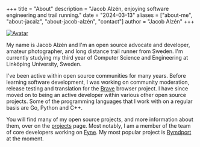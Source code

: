 +++
title = "About"
description = "Jacob Alzén, enjoying software engineering and trail running."
date = "2024-03-13"
aliases = ["about-me", "about-jacalz", "about-jacob-alzén", "contact"]
author = "Jacob Alzén"
+++

[![Avatar](/img/avatar.jpg)](https://github.com/Jacalz)

My name is Jacob Alzén and I'm an open source advocate and developer, amateur photographer, and long distance trail runner from Sweden. I'm currently studying my third year of Computer Science and Engineering  at Linköping University, Sweden.

I've been active within open source communities for many years.
Before learning software development, I was working on community moderation, release testing and translation for the [Brave](https://brave.com/) browser project. 
I have since moved on to being an active developer within various other open source projects. Some of the programming languages that I work with on a regular basis are Go, Python and C++.

You will find many of my open source projects, and more information about them, over on the [projects](/projects) page. Most notably, I am a member of the team of core developers working on [Fyne](https://fyne.io). My most popular project is [Rymdport](https://rymdport.github.io) at the moment. 

